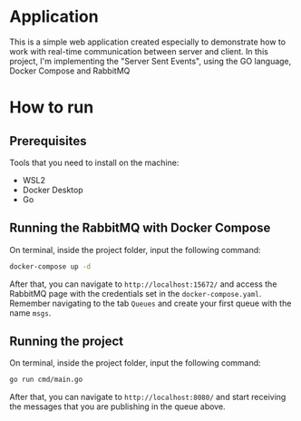 # Application

This is a simple web application created especially to demonstrate how to work with real-time communication between server and client. In this project, I'm implementing the "Server Sent Events", using the GO language, Docker Compose and RabbitMQ

# How to run

## Prerequisites

Tools that you need to install on the machine:

- WSL2
- Docker Desktop
- Go

## Running the RabbitMQ with Docker Compose

On terminal, inside the project folder, input the following command:

```bash
docker-compose up -d
```

After that, you can navigate to `http://localhost:15672/` and access the RabbitMQ page with the credentials set in the `docker-compose.yaml`.
Remember navigating to the tab `Queues` and create your first queue with the name `msgs`.

## Running the project

On terminal, inside the project folder, input the following command:

```bash
go run cmd/main.go
```

After that, you can navigate to `http://localhost:8080/` and start receiving the messages that you are publishing in the queue above.
